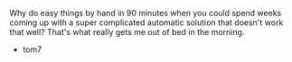 
Why do easy things by hand in 90 minutes when you could spend weeks coming up with a super complicated automatic solution that doesn't work that well? That's what really gets me out of bed in the morning.
- tom7
